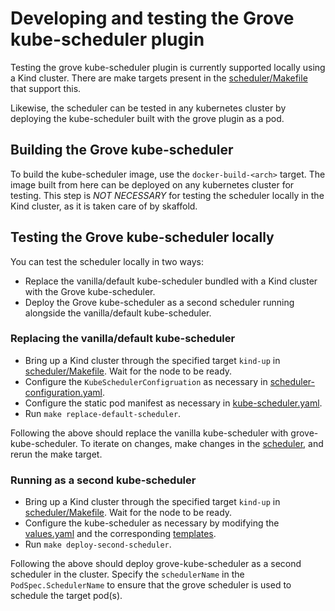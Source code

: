 # Developing and testing the Grove kube-scheduler plugin

Testing the grove kube-scheduler plugin is currently supported locally using a Kind cluster. There are make targets present in the [scheduler/Makefile](../scheduler/Makefile) that support this.

Likewise, the scheduler can be tested in any kubernetes cluster by deploying the kube-scheduler built with the grove plugin as a pod.

## Building the Grove kube-scheduler

To build the kube-scheduler image, use the `docker-build-<arch>` target. The image built from here can be deployed on any kubernetes cluster for testing.
This step is *NOT NECESSARY* for testing the scheduler locally in the Kind cluster, as it is taken care of by skaffold.

## Testing the Grove kube-scheduler locally

You can test the scheduler locally in two ways:
- Replace the vanilla/default kube-scheduler bundled with a Kind cluster with the Grove kube-scheduler.
- Deploy the Grove kube-scheduler as a second scheduler running alongside the vanilla/default kube-scheduler.

### Replacing the vanilla/default kube-scheduler

- Bring up a Kind cluster through the specified target `kind-up` in [scheduler/Makefile](../scheduler/Makefile). Wait for the node to be ready.
- Configure the `KubeSchedulerConfigruation` as necessary in [scheduler-configuration.yaml](../scheduler/hack/kind/scheduler-configuration.yaml).
- Configure the static pod manifest as necessary in [kube-scheduler.yaml](../scheduler/hack/kind/kube-scheduler.yaml).
- Run `make replace-default-scheduler`.

Following the above should replace the vanilla kube-scheduler with grove-kube-scheduler.
To iterate on changes, make changes in the [scheduler](../scheduler), and rerun the make target.

### Running as a second kube-scheduler

- Bring up a Kind cluster through the specified target `kind-up` in [scheduler/Makefile](../scheduler/Makefile). Wait for the node to be ready.
- Configure the kube-scheduler as necessary by modifying the [values.yaml](../scheduler/charts/values.yaml) and the corresponding [templates](../scheduler/charts/templates).
- Run `make deploy-second-scheduler`.

Following the above should deploy grove-kube-scheduler as a second scheduler in the cluster. Specify the `schedulerName` in the `PodSpec.SchedulerName` to ensure that the grove scheduler is used to schedule the target pod(s).